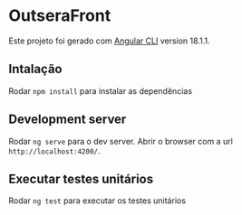 # OutseraFront

Este projeto foi gerado com [Angular CLI](https://github.com/angular/angular-cli) version 18.1.1.

## Intalação

Rodar `npm install` para instalar as dependências

## Development server

Rodar `ng serve` para o dev server. Abrir o browser com a url `http://localhost:4200/`.

## Executar testes unitários

Rodar `ng test` para executar os testes unitários

## 

